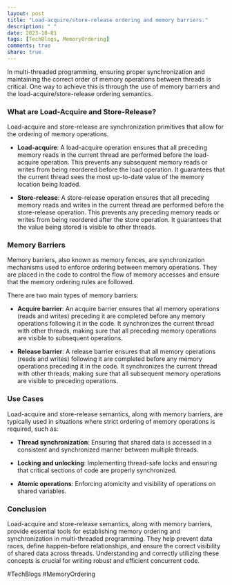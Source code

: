 ```yaml
---
layout: post
title: "Load-acquire/store-release ordering and memory barriers."
description: " "
date: 2023-10-01
tags: [TechBlogs, MemoryOrdering]
comments: true
share: true
---
```


In multi-threaded programming, ensuring proper synchronization and maintaining the correct order of memory operations between threads is critical. One way to achieve this is through the use of memory barriers and the load-acquire/store-release ordering semantics.

### What are Load-Acquire and Store-Release?

Load-acquire and store-release are synchronization primitives that allow for the ordering of memory operations. 

* **Load-acquire**: A load-acquire operation ensures that all preceding memory reads in the current thread are performed before the load-acquire operation. This prevents any subsequent memory reads or writes from being reordered before the load operation. It guarantees that the current thread sees the most up-to-date value of the memory location being loaded.

* **Store-release**: A store-release operation ensures that all preceding memory reads and writes in the current thread are performed before the store-release operation. This prevents any preceding memory reads or writes from being reordered after the store operation. It guarantees that the value being stored is visible to other threads.

### Memory Barriers

Memory barriers, also known as memory fences, are synchronization mechanisms used to enforce ordering between memory operations. They are placed in the code to control the flow of memory accesses and ensure that the memory ordering rules are followed.

There are two main types of memory barriers:

* **Acquire barrier**: An acquire barrier ensures that all memory operations (reads and writes) preceding it are completed before any memory operations following it in the code. It synchronizes the current thread with other threads, making sure that all preceding memory operations are visible to subsequent operations.

* **Release barrier**: A release barrier ensures that all memory operations (reads and writes) following it are completed before any memory operations preceding it in the code. It synchronizes the current thread with other threads, making sure that all subsequent memory operations are visible to preceding operations.

### Use Cases

Load-acquire and store-release semantics, along with memory barriers, are typically used in situations where strict ordering of memory operations is required, such as:

* **Thread synchronization**: Ensuring that shared data is accessed in a consistent and synchronized manner between multiple threads.

* **Locking and unlocking**: Implementing thread-safe locks and ensuring that critical sections of code are properly synchronized.

* **Atomic operations**: Enforcing atomicity and visibility of operations on shared variables.

### Conclusion

Load-acquire and store-release semantics, along with memory barriers, provide essential tools for establishing memory ordering and synchronization in multi-threaded programming. They help prevent data races, define happen-before relationships, and ensure the correct visibility of shared data across threads. Understanding and correctly utilizing these concepts is crucial for writing robust and efficient concurrent code.

#TechBlogs #MemoryOrdering